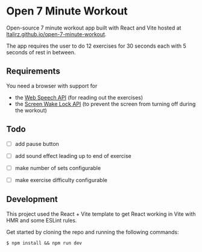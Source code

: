 # Open 7 Minute Workout

Open-source 7 minute workout app built with React and Vite hosted at [ltalirz.github.io/open-7-minute-workout](https://ltalirz.github.io/open-7-minute-workout/).

The app requires the user to do 12 exercises for 30 seconds each with 5 seconds of rest in between. 

## Requirements
You need a browser with support for 
- the [Web Speech API](https://caniuse.com/mdn-api_speechsynthesis) (for reading out the exercises)
- the [Screen Wake Lock API](https://caniuse.com/wake-lock) (to prevent the screen from turning off during the workout)

## Todo
- [ ] add pause button
- [ ] add sound effect leading up to end of exercise
- [ ] make number of sets configurable
- [ ] make exercise difficulty configurable


## Development

This project used the React + Vite template to get React working in Vite with HMR and some ESLint rules.

Get started by cloning the repo and running the following commands:
```
$ npm install && npm run dev
```